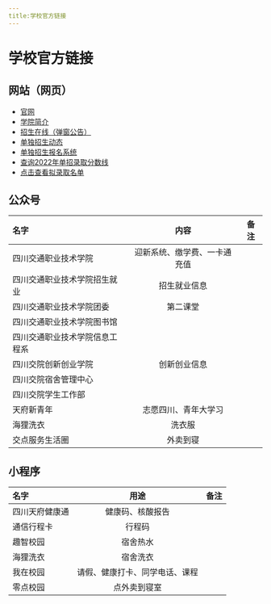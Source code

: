 ```yaml
---
title:学校官方链接
---
```

# 学校官方链接

## 网站（网页）

- [官网](http://www.svtcc.edu.cn/index.htm)
- [学院简介](http://www.svtcc.edu.cn/xygk/xyjj.htm)
- [招生在线（弹窗公告）](http://zsjyc.svtcc.edu.cn/)
- [单独招生动态](http://zsjyc.svtcc.edu.cn/index/jydt.htm)
- [单独招生报名系统](https://gzdz.zk789.cn/)
- [查询2022年单招录取分数线](http://zsjyc.svtcc.edu.cn/info/1107/1678.htm)
- [点击查看拟录取名单](http://zsjyc.svtcc.edu.cn/info/1107/1684.htm)

## 公众号

| 名字                           |             内容             |      备注      |
| :----------------------------- | :--------------------------: | :------------: |
| 四川交通职业技术学院           | 迎新系统、缴学费、一卡通充值 |                |
| 四川交通职业技术学院招生就业   |         招生就业信息         |                |
| 四川交通职业技术学院团委       |           第二课堂           |              |
| 四川交通职业技术学院图书馆     |                              |                |
| 四川交通职业技术学院信息工程系 |                              |                |
| 四川交院创新创业学院           |         创新创业信息         |                |
| 四川交院宿舍管理中心           |                              |                |
| 四川交院学生工作部             |                              |                |
| 天府新青年                     |     志愿四川、青年大学习     |          |
| 海狸洗衣                       |            洗衣服            |        |
| 交点服务生活圈                 |           外卖到寝           |        |

## 小程序

| 名字           |              用途              | 备注 |
| :----------------------------- | :--------------------------: | :------------: |
| 四川天府健康通 |        健康码、核酸报告          |      |
| 通信行程卡     |             行程码             |      |
| 趣智校园       |            宿舍热水            |      |
| 海狸洗衣       |            宿舍洗衣            |      |
| 我在校园       | 请假、健康打卡、同学电话、课程   |      |
| 零点校园       |          点外卖到寝室           |      |
